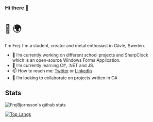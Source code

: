 ### Hi there 👋

# 👋 🌍

I'm Frej. I'm a student, creator and metal enthusiast in Gävle, Sweden. 

- 🔭 I’m currently working on different school projects and SharpClock which is an open-source Windows Forms Application.
- 🌱 I’m currently learning C#, .NET and JS.
- 📫 How to reach me: [Twitter](https://twitter.com/digitalismic19) or [LinkedIn](https://www.linkedin.com/in/frejbjornsson)
- 👯 I’m looking to collaborate on projects written in C#


## Stats

![FrejBjornsson's github stats](https://github-readme-stats.vercel.app/api?username=FrejBjornsson&show_icons=true&theme=vue)

[![Top Langs](https://github-readme-stats.vercel.app/api/top-langs/?username=FrejBjornsson&layout=compact&theme=vue)](https://github.com/FrejBjornsson)


